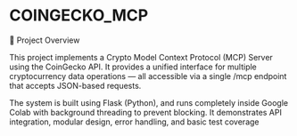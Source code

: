 # COINGECKO_MCP

📌 Project Overview

This project implements a Crypto Model Context Protocol (MCP) Server using the CoinGecko API.
It provides a unified interface for multiple cryptocurrency data operations — all accessible via a single /mcp endpoint that accepts JSON-based requests.

The system is built using Flask (Python), and runs completely inside Google Colab with background threading to prevent blocking.
It demonstrates API integration, modular design, error handling, and basic test coverage
